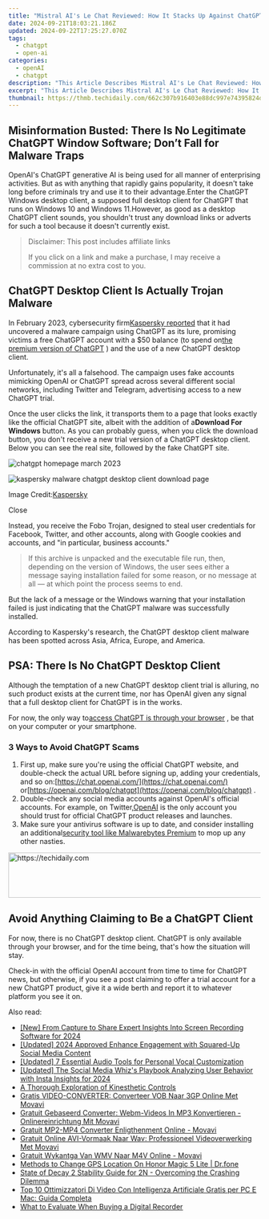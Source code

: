 ```yaml
---
title: "Mistral AI's Le Chat Reviewed: How It Stacks Up Against ChatGPT in Real World Usage"
date: 2024-09-21T18:03:21.186Z
updated: 2024-09-22T17:25:27.070Z
tags:
  - chatgpt
  - open-ai
categories:
  - openAI
  - chatgpt
description: "This Article Describes Mistral AI's Le Chat Reviewed: How It Stacks Up Against ChatGPT in Real World Usage"
excerpt: "This Article Describes Mistral AI's Le Chat Reviewed: How It Stacks Up Against ChatGPT in Real World Usage"
thumbnail: https://thmb.techidaily.com/662c307b916403e88dc997e74395824da6bd2c6533fd74096afaf9205f685325.jpg
---
```


## Misinformation Busted: There Is No Legitimate ChatGPT Window Software; Don’t Fall for Malware Traps

 OpenAI's ChatGPT generative AI is being used for all manner of enterprising activities. But as with anything that rapidly gains popularity, it doesn't take long before criminals try and use it to their advantage.Enter the ChatGPT Windows desktop client, a supposed full desktop client for ChatGPT that runs on Windows 10 and Windows 11.However, as good as a desktop ChatGPT client sounds, you shouldn't trust any download links or adverts for such a tool because it doesn't currently exist.

>  Disclaimer: This post includes affiliate links
>
>  If you click on a link and make a purchase, I may receive a commission at no extra cost to you.
>

## ChatGPT Desktop Client Is Actually Trojan Malware

 In February 2023, cybersecurity firm[Kaspersky reported](https://www.anrdoezrs.net/links/7251228/type/dlg/sid/UUmuoUeUpU2022340/https://www.kaspersky.com/blog/chatgpt-stealer-win-client/47274/) that it had uncovered a malware campaign using ChatGPT as its lure, promising victims a free ChatGPT account with a $50 balance (to spend on[the premium version of ChatGPT](https://www.makeuseof.com/why-paid-chatgpt-professional-is-inevitable/) ) and the use of a new ChatGPT desktop client.

 Unfortunately, it's all a falsehood. The campaign uses fake accounts mimicking OpenAI or ChatGPT spread across several different social networks, including Twitter and Telegram, advertising access to a new ChatGPT trial.

 Once the user clicks the link, it transports them to a page that looks exactly like the official ChatGPT site, albeit with the addition of a**Download For Windows** button. As you can probably guess, when you click the download button, you don't receive a new trial version of a ChatGPT desktop client. Below you can see the real site, followed by the fake ChatGPT site.

![chatgpt homepage march 2023](https://static1.makeuseofimages.com/wordpress/wp-content/uploads/2023/03/chatgpt-homepage-march-2023.png)

![kaspersky malware chatgpt desktop client download page](https://static1.makeuseofimages.com/wordpress/wp-content/uploads/2023/03/kaspersky-malware-chatgpt-desktop-client-download-page.jpg)

 Image Credit:[Kaspersky](https://www.kaspersky.com/blog/chatgpt-stealer-win-client/47274/)

Close

 Instead, you receive the Fobo Trojan, designed to steal user credentials for Facebook, Twitter, and other accounts, along with Google cookies and accounts, and "in particular, business accounts."

> If this archive is unpacked and the executable file run, then, depending on the version of Windows, the user sees either a message saying installation failed for some reason, or no message at all — at which point the process seems to end.

 But the lack of a message or the Windows warning that your installation failed is just indicating that the ChatGPT malware was successfully installed.

 According to Kaspersky's research, the ChatGPT desktop client malware has been spotted across Asia, Africa, Europe, and America.

## PSA: There Is No ChatGPT Desktop Client

 Although the temptation of a new ChatGPT desktop client trial is alluring, no such product exists at the current time, nor has OpenAI given any signal that a full desktop client for ChatGPT is in the works.

 For now, the only way to[access ChatGPT is through your browser](https://www.makeuseof.com/how-to-use-chatgpt-by-openai/) , be that on your computer or your smartphone.

### 3 Ways to Avoid ChatGPT Scams

1. First up, make sure you're using the official ChatGPT website, and double-check the actual URL before signing up, adding your credentials, and so on:[https://chat.openai.com/](https://chat.openai.com/) or[https://openai.com/blog/chatgpt](https://openai.com/blog/chatgpt) .
2. Double-check any social media accounts against OpenAI's official accounts. For example, on Twitter,[OpenAI](https://twitter.com/OpenAI) is the only account you should trust for official ChatGPT product releases and launches.
3. Make sure your antivirus software is up to date, and consider installing an additional[security tool like Malwarebytes Premium](https://www.makeuseof.com/tag/reasons-upgrade-malwarebytes-premium/) to mop up any other nasties.

<!-- affiliate ads begin -->
<a href="https://appsumo.8odi.net/c/5597632/2094421/7443" target="_top" id="2094421">
  <img src="//a.impactradius-go.com/display-ad/7443-2094421" border="0" alt="https://techidaily.com" width="728" height="90"/>
</a>
<img height="0" width="0" src="https://appsumo.8odi.net/i/5597632/2094421/7443" style="position:absolute;visibility:hidden;" border="0" />
<!-- affiliate ads end -->

## Avoid Anything Claiming to Be a ChatGPT Client

 For now, there is no ChatGPT desktop client. ChatGPT is only available through your browser, and for the time being, that's how the situation will stay.

 Check-in with the official OpenAI account from time to time for ChatGPT news, but otherwise, if you see a post claiming to offer a trial account for a new ChatGPT product, give it a wide berth and report it to whatever platform you see it on.

<ins class="adsbygoogle"
     style="display:block"
     data-ad-format="autorelaxed"
     data-ad-client="ca-pub-7571918770474297"
     data-ad-slot="1223367746"></ins>

<ins class="adsbygoogle"
     style="display:block"
     data-ad-client="ca-pub-7571918770474297"
     data-ad-slot="8358498916"
     data-ad-format="auto"
     data-full-width-responsive="true"></ins>

<span class="atpl-alsoreadstyle">Also read:</span>
<div><ul>
<li><a href="https://screen-sharing-recording.techidaily.com/new-from-capture-to-share-expert-insights-into-screen-recording-software-for-2024/"><u>[New] From Capture to Share Expert Insights Into Screen Recording Software for 2024</u></a></li>
<li><a href="https://facebook-video-content.techidaily.com/updated-2024-approved-enhance-engagement-with-squared-up-social-media-content/"><u>[Updated] 2024 Approved Enhance Engagement with Squared-Up Social Media Content</u></a></li>
<li><a href="https://on-screen-recording.techidaily.com/updated-7-essential-audio-tools-for-personal-vocal-customization/"><u>[Updated] 7 Essential Audio Tools for Personal Vocal Customization</u></a></li>
<li><a href="https://instagram-video-files.techidaily.com/updated-the-social-media-whizs-playbook-analyzing-user-behavior-with-insta-insights-for-2024/"><u>[Updated] The Social Media Whiz's Playbook Analyzing User Behavior with Insta Insights for 2024</u></a></li>
<li><a href="https://extra-tips.techidaily.com/a-thorough-exploration-of-kinesthetic-controls/"><u>A Thorough Exploration of Kinesthetic Controls</u></a></li>
<li><a href="https://tech-haven.techidaily.com/gratis-video-converter-converteer-vob-naar-3gp-online-met-movavi/"><u>Gratis VIDEO-CONVERTER: Converteer VOB Naar 3GP Online Met Movavi</u></a></li>
<li><a href="https://tech-haven.techidaily.com/gratuit-gebaseerd-converter-webm-videos-in-mp3-konvertieren-onlinereinrichtung-mit-movavi/"><u>Gratuit Gebaseerd Converter: Webm-Videos In MP3 Konvertieren - Onlinereinrichtung Mit Movavi</u></a></li>
<li><a href="https://tech-haven.techidaily.com/gratuit-mp2-mp4-converter-enligthenment-online-movavi/"><u>Gratuit MP2-MP4 Converter Enligthenment Online - Movavi</u></a></li>
<li><a href="https://tech-haven.techidaily.com/gratuit-online-avi-vormaak-naar-wav-professioneel-videoverwerking-met-movavi/"><u>Gratuit Online AVI-Vormaak Naar Wav: Professioneel Videoverwerking Met Movavi</u></a></li>
<li><a href="https://tech-haven.techidaily.com/gratuit-wykantga-van-wmv-naar-m4v-online-movavi/"><u>Gratuit Wykantga Van WMV Naar M4V Online - Movavi</u></a></li>
<li><a href="https://fake-location.techidaily.com/methods-to-change-gps-location-on-honor-magic-5-lite-drfone-by-drfone-virtual-android/"><u>Methods to Change GPS Location On Honor Magic 5 Lite | Dr.fone</u></a></li>
<li><a href="https://win-answers.techidaily.com/state-of-decay-2-stability-guide-for-2n-overcoming-the-crashing-dilemma/"><u>State of Decay 2 Stability Guide for 2N - Overcoming the Crashing Dilemma</u></a></li>
<li><a href="https://discover-docs.techidaily.com/top-10-ottimizzatori-di-video-con-intelligenza-artificiale-gratis-per-pc-e-mac-guida-completa/"><u>Top 10 Ottimizzatori Di Video Con Intelligenza Artificiale Gratis per PC E Mac: Guida Completa</u></a></li>
<li><a href="https://buynow-tips.techidaily.com/what-to-evaluate-when-buying-a-digital-recorder/"><u>What to Evaluate When Buying a Digital Recorder</u></a></li>
</ul></div>

